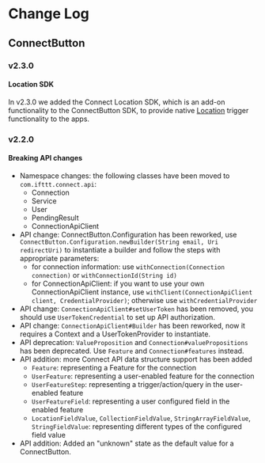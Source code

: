 # Change Log

## ConnectButton
### v2.3.0
#### Location SDK
In v2.3.0 we added the Connect Location SDK, which is an add-on functionality to the ConnectButton SDK, to provide native [Location](https://ifttt.com/location) trigger functionality to the apps.

### v2.2.0
#### Breaking API changes
* Namespace changes: the following classes have been moved to `com.ifttt.connect.api`:
  * Connection
  * Service
  * User
  * PendingResult
  * ConnectionApiClient
* API change: ConnectButton.Configuration has been reworked, use `ConnectButton.Configuration.newBuilder(String email, Uri redirectUri)` to instantiate a builder and follow the steps with appropriate parameters:
  * for connection information: use `withConnection(Connection connection)` or `withConnectionId(String id)` 
  * for ConnectionApiClient: if you want to use your own ConnectionApiClient instance, use `withClient(ConnectionApiClient client, CredentialProvider)`; otherwise use `withCredentialProvider`
* API change: `ConnectionApiClient#setUserToken` has been removed, you should use `UserTokenCredential` to set up API authorization.
* API change: `ConnectionApiClient#Builder` has been reworked, now it requires a Context and a UserTokenProvider to instantiate.
* API deprecation: `ValueProposition` and `Connection#valuePropositions` has been deprecated. Use `Feature` and `Connection#features` instead. 
* API addition: more Connect API data structure support has been added
  * `Feature`: representing a Feature for the connection
  * `UserFeature`: representing a user-enabled feature for the connection
  * `UserFeatureStep`: representing a trigger/action/query in the user-enabled feature
  * `UserFeatureField`: representing a user configured field in the enabled feature
  * `LocationFieldValue`, `CollectionFieldValue`, `StringArrayFieldValue`, `StringFieldValue`: representing different types of the configured field value
* API addition: Added an "unknown" state as the default value for a ConnectButton.
